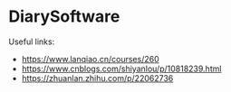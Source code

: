 # DiarySoftware
Useful links:
- https://www.lanqiao.cn/courses/260
- https://www.cnblogs.com/shiyanlou/p/10818239.html
- https://zhuanlan.zhihu.com/p/22062736
